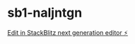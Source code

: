 # sb1-naljntgn

[Edit in StackBlitz next generation editor ⚡️](https://stackblitz.com/~/github.com/airflowsdev/sb1-naljntgn)